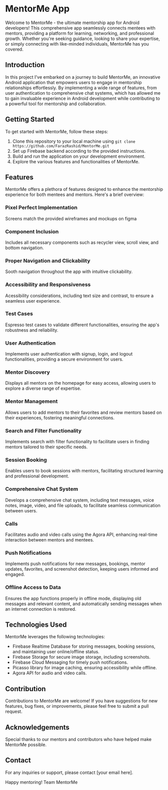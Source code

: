 # MentorMe App

Welcome to MentorMe - the ultimate mentorship app for Android developers! This comprehensive app seamlessly connects mentees with mentors, providing a platform for learning, networking, and professional growth. Whether you're seeking guidance, looking to share your expertise, or simply connecting with like-minded individuals, MentorMe has you covered.

## Introduction

In this project I've embarked on a journey to build MentorMe, an innovative Android application that empowers users to engage in mentorship relationships effortlessly. By implementing a wide range of features, from user authentication to comprehensive chat systems, which has allowed me to gain invaluable experience in Android development while contributing to a powerful tool for mentorship and collaboration.

## Getting Started

To get started with MentorMe, follow these steps:

1. Clone this repository to your local machine using `git clone https://github.com/FarazRashid/MentorMe.git`
2. Set up Firebase backend according to the provided instructions.
3. Build and run the application on your development environment.
4. Explore the various features and functionalities of MentorMe.

## Features

MentorMe offers a plethora of features designed to enhance the mentorship experience for both mentees and mentors. Here's a brief overview:

### Pixel Perfect Implementation
Screens match the provided wireframes and mockups on figma

### Component Inclusion
Includes all necessary components such as recycler view, scroll view, and bottom navigation.

### Proper Navigation and Clickability
Sooth navigation throughout the app with intuitive clickability.

### Accessibility and Responsiveness
Acessibility considerations, including text size and contrast, to ensure a seamless user experience.

### Test Cases
Espresso test cases to validate different functionalities, ensuring the app's robustness and reliability.

### User Authentication
Implements user authentication with signup, login, and logout functionalities, providing a secure environment for users.

### Mentor Discovery
Displays all mentors on the homepage for easy access, allowing users to explore a diverse range of expertise.

### Mentor Management
Allows users to add mentors to their favorites and review mentors based on their experiences, fostering meaningful connections.

### Search and Filter Functionality
Implements search with filter functionality to facilitate users in finding mentors tailored to their specific needs.

### Session Booking
Enables users to book sessions with mentors, facilitating structured learning and professional development.

### Comprehensive Chat System
Develops a comprehensive chat system, including text messages, voice notes, image, video, and file uploads, to facilitate seamless communication between users.

### Calls
Facilitates audio and video calls using the Agora API, enhancing real-time interaction between mentors and mentees.

### Push Notifications
Implements push notifications for new messages, bookings, mentor updates, favorites, and screenshot detection, keeping users informed and engaged.

### Offline Access to Data
Ensures the app functions properly in offline mode, displaying old messages and relevant content, and automatically sending messages when an internet connection is restored.

## Technologies Used

MentorMe leverages the following technologies:

- Firebase Realtime Database for storing messages, booking sessions, and maintaining user online/offline status.
- Firebase Storage for secure image storage, including screenshots.
- Firebase Cloud Messaging for timely push notifications.
- Picasso library for image caching, ensuring accessibility while offline.
- Agora API for audio and video calls.

## Contribution

Contributions to MentorMe are welcome! If you have suggestions for new features, bug fixes, or improvements, please feel free to submit a pull request.


## Acknowledgements

Special thanks to our mentors and contributors who have helped make MentorMe possible.

## Contact

For any inquiries or support, please contact [your email here].

Happy mentoring!
Team MentorMe
